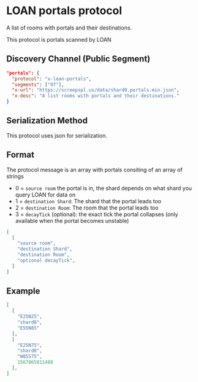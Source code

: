 # LOAN portals protocol

A list of rooms with portals and their destinations.

This protocol is portals scanned by LOAN


## Discovery Channel (Public Segment)
```json
"portals": {
  "protocol": "x-loan-portals",
  "segments": ["97"],
  "x-url": "https://screepspl.us/data/shard0.portals.min.json",
  "x-desc": "A list rooms with portals and their destinations."
}
```


## Serialization Method

This protocol uses json for serialization.

## Format

The protocol message is an array with portals consiting of an array of strings
* 0 = `source room` the portal is in, the shard depends on what shard you query LOAN for data on
* 1 = `destination Shard`: The shard that the portal leads too
* 2 = `destination Room`: The room that the portal leads too
* 3 = `decayTick` (optional): the exact tick the portal collapses (only available when the portal becomes unstable)

```json
[
  [
    "source room",
    "destination Shard",
    "destination Room",
    "optional decayTick",
  ]
]
```


## Example

```json
[
  [
    "E25N25",
    "shard0",
    "E55N85"
  ],
  [
    "E25N75",
    "shard0",
    "W85S75",
    1567065011488
  ],
]
```
